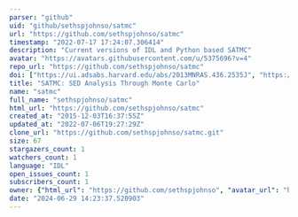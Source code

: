 ```yaml
---
parser: "github"
uid: "github/sethspjohnso/satmc"
url: "https://github.com/sethspjohnso/satmc"
timestamp: "2022-07-17 17:24:07.306414"
description: "Current versions of IDL and Python based SATMC"
avatar: "https://avatars.githubusercontent.com/u/5375696?v=4"
repo_url: "https://github.com/sethspjohnso/satmc"
doi: ["https://ui.adsabs.harvard.edu/abs/2013MNRAS.436.2535J", "https://ui.adsabs.harvard.edu/abs/2013ascl.soft09005J/abstract"]
title: "SATMC: SED Analysis Through Monte Carlo"
name: "satmc"
full_name: "sethspjohnso/satmc"
html_url: "https://github.com/sethspjohnso/satmc"
created_at: "2015-12-03T16:37:55Z"
updated_at: "2022-07-06T19:27:29Z"
clone_url: "https://github.com/sethspjohnso/satmc.git"
size: 67
stargazers_count: 1
watchers_count: 1
language: "IDL"
open_issues_count: 1
subscribers_count: 1
owner: {"html_url": "https://github.com/sethspjohnso", "avatar_url": "https://avatars.githubusercontent.com/u/5375696?v=4", "login": "sethspjohnso", "type": "User"}
date: "2024-06-29 14:23:37.520903"
---
```

